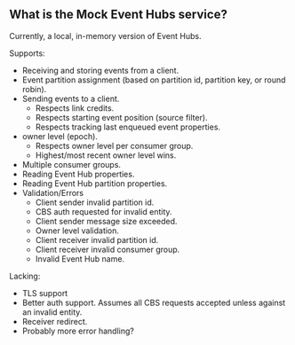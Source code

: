 ## What is the Mock Event Hubs service?

Currently, a local, in-memory version of Event Hubs.

Supports:

- Receiving and storing events from a client.
- Event partition assignment (based on partition id, partition key, or round robin).
- Sending events to a client.
  - Respects link credits.
  - Respects starting event position (source filter).
  - Respects tracking last enqueued event properties.
- owner level (epoch).
  - Respects owner level per consumer group.
  - Highest/most recent owner level wins.
- Multiple consumer groups.
- Reading Event Hub properties.
- Reading Event Hub partition properties.
- Validation/Errors
  - Client sender invalid partition id.
  - CBS auth requested for invalid entity.
  - Client sender message size exceeded.
  - Owner level validation.
  - Client receiver invalid partition id.
  - Client receiver invalid consumer group.
  - Invalid Event Hub name.

Lacking:

- TLS support
- Better auth support.
  Assumes all CBS requests accepted unless against an invalid entity.
- Receiver redirect.
- Probably more error handling?
